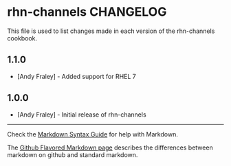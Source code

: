 rhn-channels CHANGELOG
======================

This file is used to list changes made in each version of the rhn-channels cookbook.

1.1.0
-----
- [Andy Fraley] - Added support for RHEL 7

1.0.0
-----
- [Andy Fraley] - Initial release of rhn-channels

- - -
Check the [Markdown Syntax Guide](http://daringfireball.net/projects/markdown/syntax) for help with Markdown.

The [Github Flavored Markdown page](http://github.github.com/github-flavored-markdown/) describes the differences between markdown on github and standard markdown.
